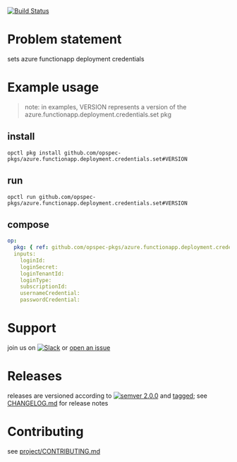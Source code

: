 [![Build Status](https://travis-ci.org/opspec-pkgs/azure.functionapp.deployment.credentials.set.svg?branch=master)](https://travis-ci.org/opspec-pkgs/azure.functionapp.deployment.credentials.set)

# Problem statement
sets azure functionapp deployment credentials


# Example usage

> note: in examples, VERSION represents a version of the
> azure.functionapp.deployment.credentials.set pkg

## install

```shell
opctl pkg install github.com/opspec-pkgs/azure.functionapp.deployment.credentials.set#VERSION
```

## run

```
opctl run github.com/opspec-pkgs/azure.functionapp.deployment.credentials.set#VERSION
```

## compose

```yaml
op:
  pkg: { ref: github.com/opspec-pkgs/azure.functionapp.deployment.credentials.set#VERSION }
  inputs:
    loginId:
    loginSecret:
    loginTenantId:
    loginType:
    subscriptionId:
    usernameCredential:
    passwordCredential:
```

# Support

join us on
[![Slack](https://opspec-slackin.herokuapp.com/badge.svg)](https://opspec-slackin.herokuapp.com/)
or
[open an issue](https://github.com/opspec-pkgs/azure.functionapp.deployment.credentials.set/issues)

# Releases

releases are versioned according to
[![semver 2.0.0](https://img.shields.io/badge/semver-2.0.0-brightgreen.svg)](http://semver.org/spec/v2.0.0.html)
and [tagged](https://git-scm.com/book/en/v2/Git-Basics-Tagging); see
[CHANGELOG.md](CHANGELOG.md) for release notes

# Contributing

see
[project/CONTRIBUTING.md](https://github.com/opspec-pkgs/project/blob/master/CONTRIBUTING.md)

